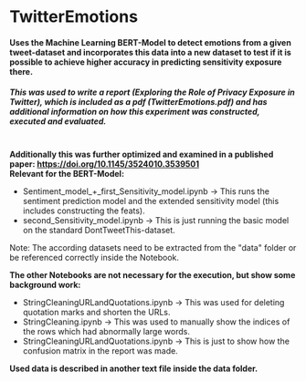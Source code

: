 # TwitterEmotions

#### Uses the Machine Learning BERT-Model to detect emotions from a given tweet-dataset and incorporates this data into a new dataset to test if it is possible to achieve higher accuracy in predicting sensitivity exposure there.

##### This was used to write a report (Exploring the Role of Privacy Exposure in Twitter), which is included as a pdf (TwitterEmotions.pdf) and has additional information on how this experiment was constructed, executed and evaluated. 
\
__Additionally this was further optimized and examined in a published paper: https://doi.org/10.1145/3524010.3539501__
\
__Relevant for the BERT-Model:__
* Sentiment_model\_+\_first_Sensitivity_model.ipynb
&rarr; This runs the sentiment prediction model and the extended sensitivity model (this includes constructing the feats).
* second_Sensitivity_model.ipynb
&rarr; This is just running the basic model on the standard DontTweetThis-dataset.

Note: The according datasets need to be extracted from the "data" folder or be referenced correctly inside the Notebook.

__The other Notebooks are not necessary for the execution, but show some background work:__
* StringCleaningURLandQuotations.ipynb
&rarr; This was used for deleting quotation marks and shorten the URLs.
* StringCleaning.ipynb
&rarr; This was used to manually show the indices of the rows which had abnormally large words.
* StringCleaningURLandQuotations.ipynb
&rarr; This is just to show how the confusion matrix in the report was made.

__Used data is described in another text file inside the data folder.__
